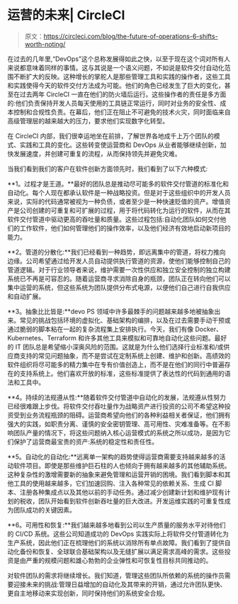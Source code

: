 # 运营的未来| CircleCI

> 原文：<https://circleci.com/blog/the-future-of-operations-6-shifts-worth-noting/>

在过去的几年里,“DevOps”这个总称发展得如此之快，以至于现在这个词对所有人来说都意味着同样的事情。这与其说是一个语义问题，不如说是软件交付自动化范围不断扩大的反映。这种增长的掌舵人是那些管理工具和实践的操作者，这些工具和实践使得今天的软件交付方法成为可能。他们的角色已经发生了巨大的变化，甚至在过去两年 CircleCI 一直在他们的防火墙后运行。这些操作者的责任是多方面的:他们负责保持开发人员每天使用的工具链正常运行，同时对业务的安全性、成本控制和合规性负责。在幕后，他们正在阻止不可避免的技术火灾，同时面临来自高级管理层的越来越大的压力，要求他们实现数字化转型。

在 CircleCI 内部，我们很幸运地坐在前排，了解世界各地成千上万个团队的模式、实践和工具的变化。这些转变使运营商和 DevOps 从业者能够继续创新，加快发展速度，并创建可重复的流程，从而保持领先并避免灾难。

当我们看到我们的客户在软件创新方面领先时，我们看到了以下六种模式:

**1。过程才是王道。**最好的团队总是推动尽可能多的软件交付管道的标准化和自动化。每个人现在都承认软件是一种战略投资。但是对于这些组织中的开发人员来说，实际的代码通常被视为一种负债，或者至少是一种快速贬值的资产。增值资产是公司创建的可重复和可扩展的过程，用于将代码转化为运行的软件，从而在其软件交付管道中驱动更高的吞吐量和质量。这些过程包括:自动化团队如何交付他们的工作软件，他们如何管理他们的操作效率，以及他们经济有效地启动新项目的能力。

**2。管道的分散化:**我们已经看到一种趋势，即远离集中的管道，将权力推向边缘。公司希望通过给开发人员自动提供执行管道的资源，使他们能够控制自己的管道逻辑。对于行业领导者来说，维护需要一次性供应和独立安全控制的独立构建系统已不再是可容忍的。随着运营商寻求消除自身的瓶颈，团队正在转向他们可以集中运营的系统，但这些系统为团队提供分布式电源，以便他们自己进行自我供应和自动扩展。

**3。抽象比比皆是:**devo PS 领域中许多最棘手的问题越来越多地被抽象出来。常见的挑战包括环境的虚拟化、基础架构的编排，以及在过去需要手动干预或通过脆弱的脚本粘在一起的复杂流程集上安排执行。今天，我们有像 Docker、Kubernetes、Terraform 和许多其他工具来模拟和可靠地自动化这些问题。最好的 IT 团队总是希望缩小深奥风险的范围。这就是为什么他们选择行业标准和/或供应商支持的常见问题抽象，而不是尝试在定制系统上创建、维护和创新。高绩效的软件组织将尽可能多的精力集中在专有价值创造上，而不是在他们的同行中普遍存在的支持系统上。他们喜欢开放的标准，这些标准提供了表达性的代码到通用的语法和工具中。

**4。持续的法规遵从性:**随着软件交付管道中自动化的发展，法规遵从性努力已经很难跟上步伐。将软件交付吞吐量作为战略资产进行投资的公司不希望这种投资受到业务流程瓶颈的阻碍。运营商希望向他们的各种利益相关者保证，他们拥有强大的实践，如职责分离、谨慎的安全密钥管理、高可用性、灾难准备等。在不影响团队产量的情况下，将这些问题纳入核心运营模式的系统之所以成功，是因为它们保护了运营商最宝贵的资产:系统的稳定性和责任性。

**5。自动化的自动化:**远离单一架构的趋势使得运营商需要支持越来越多的活动软件项目。即使是那些维护巨石柱的人也倾向于拥有越来越多的其他辅助系统。这种复杂性的激增需要新的抽象来避免管理和运营开销的困境。我们看到脚本和其他工具的使用越来越多，它们加速回购、注入各种常见的依赖关系、生成 CI 脚本、注册各种集成点以及其他以前的手动任务。通过减少创建新计划和维护现有计划的税收，团队开始看到软件创新吞吐量的巨大改进。开发运维实践的可重复性成为团队成功的关键因素。

**6。可用性和恢复:**我们越来越多地看到公司以生产质量的服务水平对待他们的 CI/CD 系统。这些公司知道成功的 DevOps 实践实际上将软件交付管道转化为生产系统，因此他们正在梳理他们的系统以消除所有单点故障。我们看到了提供自动化备份和恢复、全球联合基础架构以及无缝扩展以满足需求高峰的需求。这些投资是由严重的规模问题和雄心勃勃的企业弹性和可恢复性目标共同推动的。

对软件团队的需求将继续增长。我们知道，管理这些团队所依赖的系统的操作员需要迎接未来的挑战:管理日益增加的自动化及其带来的开销，通过允许团队更快、更自主地移动来实现创新，同时保持他们的系统安全合规。